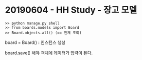 # 20190604 - HH Study - 장고 모델

```
>> python manage.py shell
>> from boards.models import Board
>> Board.objects.all() (== 전체 조회)
```

board = Board() : 인스턴스 생성

board.save() 해야 객체에 데이터가 입력이 된다.

